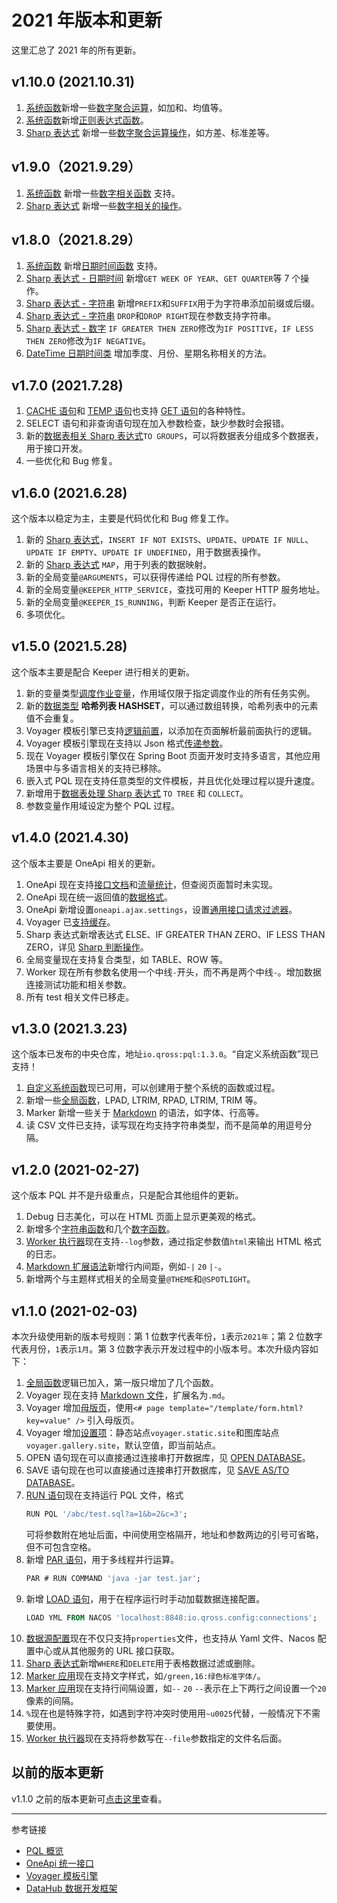 # 2021 年版本和更新

这里汇总了 2021 年的所有更新。

## v1.10.0 (2021.10.31)

1. [系统函数](/pql/global-function.md)新增一些[数字聚合运算](/pql/function-numeric.md)，如加和、均值等。
2. [系统函数](/pql/global-function.md)新增[正则表达式函数](/pql/funcion-text.md)。
3. [Sharp 表达式](/pql/sharp.md) 新增一些[数字聚合运算操作](/pql/sharp-numeric.md)，如方差、标准差等。

## v1.9.0（2021.9.29）

1. [系统函数](/pql/global-function.md) 新增一些[数字相关函数](/pql/function-numberic.md) 支持。
2. [Sharp 表达式](/pql/sharp.md) 新增一些[数字相关的操作](/pql/sharp-numeric.md)。

## v1.8.0（2021.8.29）

1. [系统函数](/pql/global-function.md) 新增[日期时间函数](/pql/function-datetime.md) 支持。
2. [Sharp 表达式 - 日期时间](/pql/sharp-datetime.md) 新增`GET WEEK OF YEAR`、`GET QUARTER`等 7 个操作。
2. [Sharp 表达式 - 字符串](/pql/sharp-text.md) 新增`PREFIX`和`SUFFIX`用于为字符串添加前缀或后缀。
3. [Sharp 表达式 - 字符串](/pql/sharp-text.md) `DROP`和`DROP RIGHT`现在参数支持字符串。
4. [Sharp 表达式 - 数字](/pql/sharp-numeric.md) `IF GREATER THEN ZERO`修改为`IF POSITIVE`，`IF LESS THEN ZERO`修改为`IF NEGATIVE`。
5. [DateTime 日期时间类](/datahub/datetime.md) 增加季度、月份、星期名称相关的方法。

## v1.7.0 (2021.7.28)

1. [CACHE 语句](/pql/cache.md)和 [TEMP 语句](/pql/temp.md)也支持 [GET 语句](/pql/get.md)的各种特性。
2. SELECT 语句和非查询语句现在加入参数检查，缺少参数时会报错。
3. 新的[数据表相关 Sharp 表达式](/pql/sharp-table.md)`TO GROUPS`，可以将数据表分组成多个数据表，用于接口开发。
4. 一些优化和 Bug 修复。

## v1.6.0 (2021.6.28)

这个版本以稳定为主，主要是代码优化和 Bug 修复工作。

1. 新的 [Sharp 表达式](/pql/sharp-table.md)，`INSERT IF NOT EXISTS`、`UPDATE`、`UPDATE IF NULL`、`UPDATE IF EMPTY`、`UPDATE IF UNDEFINED`，用于数据表操作。
2. 新的 [Sharp 表达式](/pql/sharp-array.md) `MAP`，用于列表的数据映射。
3. 新的全局变量`@ARGUMENTS`，可以获得传递给 PQL 过程的所有参数。
4. 新的全局变量`@KEEPER_HTTP_SERVICE`，查找可用的 Keeper HTTP 服务地址。
5. 新的全局变量`@KEEPER_IS_RUNNING`，判断 Keeper 是否正在运行。
6. 多项优化。

## v1.5.0 (2021.5.28)

这个版本主要是配合 Keeper 进行相关的更新。

1. 新的变量类型[调度作业变量](/keeper/job-variable.md)，作用域仅限于指定调度作业的所有任务实例。
2. 新的[数据类型](/pql/datatype.md) **哈希列表 HASHSET**，可以通过数组转换，哈希列表中的元素值不会重复。
3. Voyager 模板引擎已支持[逻辑前置](/voyager/syntax.md)，以添加在页面解析最前面执行的逻辑。
4. Voyager 模板引擎现在支持以 Json 格式[传递参数](/voyager/query.md)。
5. 现在 Voyager 模板引擎仅在 Spring Boot 页面开发时支持多语言，其他应用场景中与多语言相关的支持已移除。
6. 嵌入式 PQL 现在支持任意类型的文件模板，并且优化处理过程以提升速度。
7. 新增用于[数据表处理 Sharp 表达式](/pql/sharp-table.md) `TO TREE` 和 `COLLECT`。
8. 参数变量作用域设定为整个 PQL 过程。

## v1.4.0 (2021.4.30)

这个版本主要是 OneApi 相关的更新。

1. OneApi 现在支持[接口文档](/oneapi/document.md)和[流量统计](/oneapi/traffic.md)，但查阅页面暂时未实现。
2. OneApi 现在统一返回值的[数据格式](/oneapi/general.md)。
3. OneApi 新增设置`oneapi.ajax.settings`，设置[通用接口请求过滤器](/oneapi/setup.md)。
4. Voyager 已[支持缓存](/voyager/cache.md)。
5. Sharp 表达式新增表达式 ELSE、IF GREATER THAN ZERO、IF LESS THAN ZERO，详见 [Sharp 判断操作](/pql/sharp-if.md)。
6. 全局变量现在支持复合类型，如 TABLE、ROW 等。
7. Worker 现在所有参数名使用一个中线`-`开头，而不再是两个中线`-`。增加数据连接测试功能和相关参数。
8. 所有 test 相关文件已移走。

## v1.3.0 (2021.3.23)

这个版本已发布的中央仓库，地址`io.qross:pql:1.3.0`。“自定义系统函数”现已支持！

1. [自定义系统函数](/pql/global-function.md)现已可用，可以创建用于整个系统的函数或过程。
2. 新增一些[全局函数](/pql/global-function.md)，LPAD, LTRIM, RPAD, LTRIM, TRIM 等。
3. Marker 新增一些关于 [Markdown](/voyager/markdown.md) 的语法，如字体、行高等。
4. 读 CSV 文件已支持，读写现在均支持字符串类型，而不是简单的用逗号分隔。

## v1.2.0 (2021-02-27)

这个版本 PQL 并不是升级重点，只是配合其他组件的更新。

1. Debug 日志美化，可以在 HTML 页面上显示更美观的格式。
2. 新增多个[字符串函数](/pql/function-text.md)和几个[数字函数](/pql/funtion-numeric.md)。
3. [Worker 执行器](/pql/worker.md)现在支持`--log`参数，通过指定参数值`html`来输出 HTML 格式的日志。
4. [Markdown 扩展语法](/voyager/markdown.md)新增行内间距，例如`-|` `20` `|-`。
5. 新增两个与主题样式相关的全局变量`@THEME`和`@SPOTLIGHT`。

## v1.1.0 (2021-02-03)

本次升级使用新的版本号规则：第 1 位数字代表年份，`1`表示`2021年`；第 2 位数字代表月份，`1`表示`1月`。第 3 位数字表示开发过程中的小版本号。本次升级内容如下：

1. [全局函数](/pql/gloabl-function.md)逻辑已加入，第一版只增加了几个函数。
2. Voyager 现在支持 [Markdown 文件](/voyager/markdown.md)，扩展名为`.md`。
3. Voyager 增加[母版页](/voyager/master.md)，使用`<# page template="/template/form.html?key=value" />` 引入母版页。
4. Voyager 增加[设置项](/voyager/setup.md)：静态站点`voyager.static.site`和图库站点`voyager.gallery.site`，默认空值，即当前站点。
5. OPEN 语句现在可以直接通过连接串打开数据库，见 [OPEN DATABASE](/pql/open.md)。
6. SAVE 语句现在也可以直接通过连接串打开数据库，见 [SAVE AS/TO DATABASE](/pql/save.md)。
7. [RUN 语句](/pql/run.md)现在支持运行 PQL 文件，格式
    ```sql
    RUN PQL '/abc/test.sql?a=1&b=2&c=3';
    ```
    可将参数附在地址后面，中间使用空格隔开，地址和参数两边的引号可省略，但不可包含空格。
8. 新增 [PAR 语句](/pql/par.md)，用于多线程并行运算。
    ```sql
    PAR # RUN COMMAND 'java -jar test.jar';
    ```
9. 新增 [LOAD 语句](/pql/load.md)，用于在程序运行时手动加载数据连接配置。
    ```sql
    LOAD YML FROM NACOS 'localhost:8848:io.qross.config:connections';
    ```
10. [数据源配置](/pql/properties.md)现在不仅只支持`properties`文件，也支持从 Yaml 文件、Nacos 配置中心或从其他服务的 URL 接口获取。
11. [Sharp 表达式](/pql/sharp-table.md)新增`WHERE`和`DELETE`用于表格数据过滤或删除。
12. [Marker 应用](/voyager/markdown.md)现在支持文字样式，如`/green,16:绿色标准字体/`。
13. [Marker 应用](/voyager/markdown.md)现在支持行间隔设置，如`--` `20` `--`表示在上下两行之间设置一个`20`像素的间隔。
14. `%`现在也是特殊字符，如遇到字符冲突时使用用`~u0025`代替，一般情况下不需要使用。
15. [Worker 执行器](/pql/worker.md)现在支持将参数写在`--file`参数指定的文件名后面。

## 以前的版本更新

v1.1.0 之前的版本更新可[点击这里](/pql/history.md)查看。

---
参考链接

* [PQL 概览](/pql/overview.md)
* [OneApi 统一接口](/oneapi/overview.md)
* [Voyager 模板引擎](/voyager/overview.md)
* [DataHub 数据开发框架](/datahub/overview.md)

